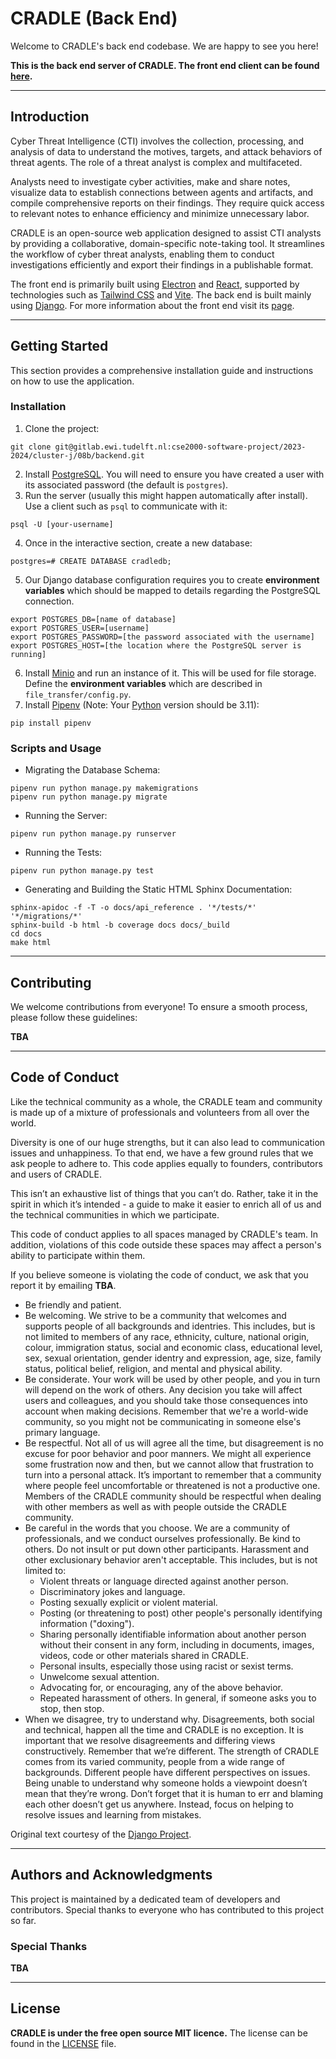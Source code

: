 # CRADLE (Back End)

Welcome to CRADLE's back end codebase. We are happy to see you here!

**This is the back end server of CRADLE. The front end client can be found [here](https://gitlab.ewi.tudelft.nl/cse2000-software-project/2023-2024/cluster-j/08b/frontend).**

---

## Introduction

Cyber Threat Intelligence (CTI) involves the collection, processing, and
analysis of data to understand the motives, targets, and attack behaviors of
threat agents. The role of a threat analyst is complex and multifaceted.

Analysts need to investigate cyber activities, make and share notes, visualize
data to establish connections between agents and artifacts, and compile
comprehensive reports on their findings. They require quick access to relevant
notes to enhance efficiency and minimize unnecessary labor.

CRADLE is an open-source web application designed to assist CTI analysts by
providing a collaborative, domain-specific note-taking tool. It streamlines the
workflow of cyber threat analysts, enabling them to conduct investigations
efficiently and export their findings in a publishable format.

The front end is primarily built using [Electron](https://www.electronjs.org/)
and [React](https://react.dev/), supported by technologies such as [Tailwind
CSS](https://tailwindcss.com/) and [Vite](https://vitejs.dev/). The back end is
built mainly using [Django](https://www.djangoproject.com/). For more
information about the front end visit its
[page](https://gitlab.ewi.tudelft.nl/cse2000-software-project/2023-2024/cluster-j/08b/frontend).

---

## Getting Started

This section provides a comprehensive installation guide and instructions on how to use the application.

### Installation

1. Clone the project:
```
git clone git@gitlab.ewi.tudelft.nl:cse2000-software-project/2023-2024/cluster-j/08b/backend.git
```
2. Install [PostgreSQL](https://www.postgresql.org/). You will need to ensure you have created a user with its associated password (the default is ```postgres```).
3. Run the server (usually this might happen automatically after install). Use a client such as ```psql``` to communicate with it:

```
psql -U [your-username]
```

4. Once in the interactive section, create a new database:
```
postgres=# CREATE DATABASE cradledb;
```

5. Our Django database configuration requires you to create **environment variables** which should be mapped to details regarding the PostgreSQL connection.
```
export POSTGRES_DB=[name of database]
export POSTGRES_USER=[username]
export POSTGRES_PASSWORD=[the password associated with the username]
export POSTGRES_HOST=[the location where the PostgreSQL server is running]
```
6. Install [Minio](https://min.io/) and run an instance of it. This will be used for file storage. Define the **environment variables** which are described in `file_transfer/config.py`.
7. Install [Pipenv](https://pipenv.pypa.io/en/latest/) (Note: Your [Python](https://www.python.org/downloads/release/python-3110/) version should be 3.11):
```
pip install pipenv
```

### Scripts and Usage

* Migrating the Database Schema:
```
pipenv run python manage.py makemigrations
pipenv run python manage.py migrate
```

* Running the Server:
```
pipenv run python manage.py runserver
```

* Running the Tests:
```
pipenv run python manage.py test
```

* Generating and Building the Static HTML Sphinx Documentation:
```
sphinx-apidoc -f -T -o docs/api_reference . '*/tests/*' '*/migrations/*'
sphinx-build -b html -b coverage docs docs/_build
cd docs
make html
```

---

## Contributing

We welcome contributions from everyone! To ensure a smooth process, please follow these guidelines:

**TBA**

---

## Code of Conduct

Like the technical community as a whole, the CRADLE team and community is made up of a mixture of professionals and volunteers from all over the world.

Diversity is one of our huge strengths, but it can also lead to communication issues and unhappiness. To that end, we have a few ground rules that we ask people to adhere to. This code applies equally to founders, contributors and users of CRADLE.

This isn’t an exhaustive list of things that you can’t do. Rather, take it in the spirit in which it’s intended - a guide to make it easier to enrich all of us and the technical communities in which we participate.

This code of conduct applies to all spaces managed by CRADLE's team. In addition, violations of this code outside these spaces may affect a person's ability to participate within them.

If you believe someone is violating the code of conduct, we ask that you report it by emailing **TBA**.

- Be friendly and patient.
- Be welcoming. We strive to be a community that welcomes and supports people of all backgrounds and identries. This includes, but is not limited to members of any race, ethnicity, culture, national origin, colour, immigration status, social and economic class, educational level, sex, sexual orientation, gender identry and expression, age, size, family status, political belief, religion, and mental and physical ability.
- Be considerate. Your work will be used by other people, and you in turn will depend on the work of others. Any decision you take will affect users and colleagues, and you should take those consequences into account when making decisions. Remember that we're a world-wide community, so you might not be communicating in someone else's primary language.
- Be respectful. Not all of us will agree all the time, but disagreement is no excuse for poor behavior and poor manners. We might all experience some frustration now and then, but we cannot allow that frustration to turn into a personal attack. It’s important to remember that a community where people feel uncomfortable or threatened is not a productive one. Members of the CRADLE community should be respectful when dealing with other members as well as with people outside the CRADLE community.
- Be careful in the words that you choose. We are a community of professionals, and we conduct ourselves professionally. Be kind to others. Do not insult or put down other participants. Harassment and other exclusionary behavior aren't acceptable. This includes, but is not limited to:
  - Violent threats or language directed against another person.
  - Discriminatory jokes and language.
  - Posting sexually explicit or violent material.
  - Posting (or threatening to post) other people's personally identifying information ("doxing").
  - Sharing personally identifiable information about another person without their consent in any form, including in documents, images, videos, code or other materials shared in CRADLE.
  - Personal insults, especially those using racist or sexist terms.
  - Unwelcome sexual attention.
  - Advocating for, or encouraging, any of the above behavior.
  - Repeated harassment of others. In general, if someone asks you to stop, then stop.
- When we disagree, try to understand why. Disagreements, both social and technical, happen all the time and CRADLE is no exception. It is important that we resolve disagreements and differing views constructively. Remember that we’re different. The strength of CRADLE comes from its varied community, people from a wide range of backgrounds. Different people have different perspectives on issues. Being unable to understand why someone holds a viewpoint doesn’t mean that they’re wrong. Don’t forget that it is human to err and blaming each other doesn’t get us anywhere. Instead, focus on helping to resolve issues and learning from mistakes.

Original text courtesy of the [Django Project](https://www.djangoproject.com/conduct/).

---

## Authors and Acknowledgments

This project is maintained by a dedicated team of developers and contributors. Special thanks to everyone who has contributed to this project so far.

### Special Thanks

**TBA**

---

## License
**CRADLE is under the free open source MIT licence.** The license can be found in the [LICENSE](LICENSE) file.
